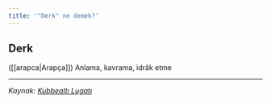 ```yaml
---
title: '"Derk" ne demek?'
---
```


## Derk
([[arapca|Arapça]]) Anlama, kavrama, idrâk etme

---
*Kaynak: [Kubbealtı Lugatı](https://lugatim.com/s/derk)*